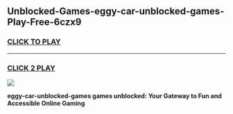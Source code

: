 
## Unblocked-Games-eggy-car-unblocked-games-Play-Free-6czx9
<h3>
<a href="https://premium76.site?title=eggy-car-unblocked-games&ref=19M">CLICK TO PLAY</a></h3>
<hr>

<h3>
<a href="https://premium76.site?title=eggy-car-unblocked-games&ref=19M">CLICK 2 PLAY</a>
  
</h3>

<a href="https://premium76.site?title=eggy-car-unblocked-games&ref=19M"><img src="https://clearcache.store/games.png"></a>


**eggy-car-unblocked-games games unblocked: Your Gateway to Fun and Accessible Online Gaming**
